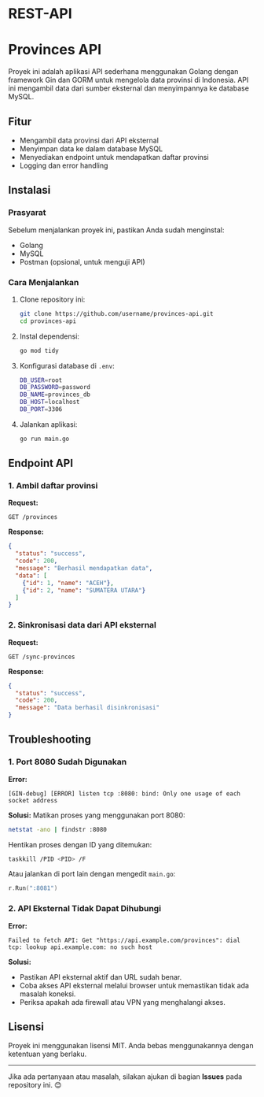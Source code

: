 # REST-API

# Provinces API

Proyek ini adalah aplikasi API sederhana menggunakan Golang dengan framework Gin dan GORM untuk mengelola data provinsi di Indonesia. API ini mengambil data dari sumber eksternal dan menyimpannya ke database MySQL.

## Fitur
- Mengambil data provinsi dari API eksternal
- Menyimpan data ke dalam database MySQL
- Menyediakan endpoint untuk mendapatkan daftar provinsi
- Logging dan error handling

## Instalasi
### Prasyarat
Sebelum menjalankan proyek ini, pastikan Anda sudah menginstal:
- Golang
- MySQL
- Postman (opsional, untuk menguji API)

### Cara Menjalankan
1. Clone repository ini:
   ```sh
   git clone https://github.com/username/provinces-api.git
   cd provinces-api
   ```
2. Instal dependensi:
   ```sh
   go mod tidy
   ```
3. Konfigurasi database di `.env`:
   ```sh
   DB_USER=root
   DB_PASSWORD=password
   DB_NAME=provinces_db
   DB_HOST=localhost
   DB_PORT=3306
   ```
4. Jalankan aplikasi:
   ```sh
   go run main.go
   ```

## Endpoint API
### 1. Ambil daftar provinsi
**Request:**
```
GET /provinces
```
**Response:**
```json
{
  "status": "success",
  "code": 200,
  "message": "Berhasil mendapatkan data",
  "data": [
    {"id": 1, "name": "ACEH"},
    {"id": 2, "name": "SUMATERA UTARA"}
  ]
}
```

### 2. Sinkronisasi data dari API eksternal
**Request:**
```
GET /sync-provinces
```
**Response:**
```json
{
  "status": "success",
  "code": 200,
  "message": "Data berhasil disinkronisasi"
}
```

## Troubleshooting
### 1. Port 8080 Sudah Digunakan
**Error:**
```
[GIN-debug] [ERROR] listen tcp :8080: bind: Only one usage of each socket address
```
**Solusi:**
Matikan proses yang menggunakan port 8080:
```sh
netstat -ano | findstr :8080
```
Hentikan proses dengan ID yang ditemukan:
```sh
taskkill /PID <PID> /F
```
Atau jalankan di port lain dengan mengedit `main.go`:
```go
r.Run(":8081")
```

### 2. API Eksternal Tidak Dapat Dihubungi
**Error:**
```
Failed to fetch API: Get "https://api.example.com/provinces": dial tcp: lookup api.example.com: no such host
```
**Solusi:**
- Pastikan API eksternal aktif dan URL sudah benar.
- Coba akses API eksternal melalui browser untuk memastikan tidak ada masalah koneksi.
- Periksa apakah ada firewall atau VPN yang menghalangi akses.

## Lisensi
Proyek ini menggunakan lisensi MIT. Anda bebas menggunakannya dengan ketentuan yang berlaku.

---
Jika ada pertanyaan atau masalah, silakan ajukan di bagian **Issues** pada repository ini. 😊

